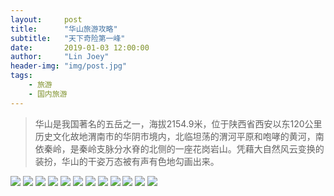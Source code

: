 ```yaml
---
layout:     post
title:      "华山旅游攻略"
subtitle:   "天下奇险第一峰"
date:       2019-01-03 12:00:00
author:     "Lin Joey"
header-img: "img/post.jpg"
tags:
    - 旅游
    - 国内旅游
---
```


>华山是我国著名的五岳之一，海拔2154.9米，位于陕西省西安以东120公里历史文化故地渭南市的华阴市境内，北临坦荡的渭河平原和咆哮的黄河，南依秦岭，是秦岭支脉分水脊的北侧的一座花岗岩山。凭藉大自然风云变换的装扮，华山的干姿万态被有声有色地勾画出来。

![](https://linjoey-image.oss-cn-beijing.aliyuncs.com/我是驴友-华山_页面_01.jpg)
![](https://linjoey-image.oss-cn-beijing.aliyuncs.com/我是驴友-华山_页面_02.jpg)
![](https://linjoey-image.oss-cn-beijing.aliyuncs.com/我是驴友-华山_页面_03.jpg)
![](https://linjoey-image.oss-cn-beijing.aliyuncs.com/我是驴友-华山_页面_04.jpg)
![](https://linjoey-image.oss-cn-beijing.aliyuncs.com/我是驴友-华山_页面_05.jpg)
![](https://linjoey-image.oss-cn-beijing.aliyuncs.com/我是驴友-华山_页面_06.jpg)
![](https://linjoey-image.oss-cn-beijing.aliyuncs.com/我是驴友-华山_页面_07.jpg)
![](https://linjoey-image.oss-cn-beijing.aliyuncs.com/我是驴友-华山_页面_08.jpg)
![](https://linjoey-image.oss-cn-beijing.aliyuncs.com/我是驴友-华山_页面_09.jpg)
![](https://linjoey-image.oss-cn-beijing.aliyuncs.com/我是驴友-华山_页面_10.jpg)
![](https://linjoey-image.oss-cn-beijing.aliyuncs.com/我是驴友-华山_页面_11.jpg)
![](https://linjoey-image.oss-cn-beijing.aliyuncs.com/我是驴友-华山_页面_12.jpg)
